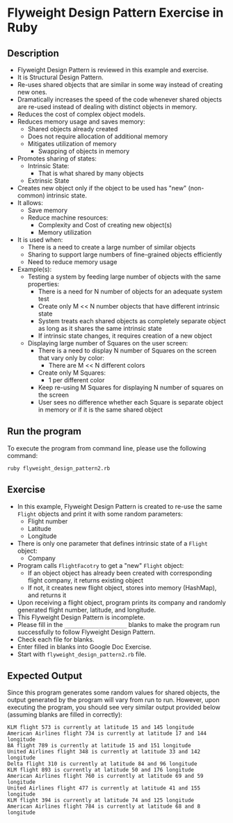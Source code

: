 # Flyweight Design Pattern Exercise in Ruby

## Description
* Flyweight Design Pattern is reviewed in this example and exercise.
* It is Structural Design Pattern.
* Re-uses shared objects that are similar in some way instead of creating new ones.
* Dramatically increases the speed of the code whenever shared objects are re-used instead of dealing with distinct
objects in memory.
* Reduces the cost of complex object models.
* Reduces memory usage and saves memory: 
  * Shared objects already created
  * Does not require allocation of additional memory
  * Mitigates utilization of memory
    * Swapping of objects in memory
* Promotes sharing of states:
  * Intrinsic  State:
    * That is what shared by many objects
  * Extrinsic State
* Creates new object only if the object to be used has "new" (non-common) intrinsic state.
* It allows:
  * Save memory
  * Reduce machine resources:
    * Complexity and Cost of creating new object(s)
    * Memory utilization
* It is used when:
  * There is a need to create a large number of similar objects
  * Sharing to support large numbers of fine-grained objects efficiently
  * Need to reduce memory usage
* Example(s):
  * Testing a system by feeding large number of objects with the same properties:
    * There is a need for N number of objects for an adequate system test
    * Create only M << N number objects that have different intrinsic state
    * System treats each shared objects as completely separate object as long as it shares the same intrinsic state
    * If intrinsic state changes, it requires creation of a new object
  * Displaying large number of Squares on the user screen:
    * There is a need to display N number of Squares on the screen that vary only by color:
      * There are M << N different colors
    * Create only M Squares:
      * 1 per different color
    * Keep re-using M Squares for displaying N number of squares on the screen
    * User sees no difference whether each Square is separate object in memory or if it is the same shared object

## Run the program
To execute the program from command line, please use the following command:

```
ruby flyweight_design_pattern2.rb
```

## Exercise
* In this example, Flyweight Design Pattern is created to re-use the same `Flight` objects and print it with some random
parameters:
  * Flight number
  * Latitude
  * Longitude
* There is only one parameter that defines intrinsic state of a `Flight` object:
  * Company
* Program calls `FlightFacotry` to get a "new" `Flight` object:
  * If an object object has already been created with corresponding flight company, it returns existing object
  * If not, it creates new flight object, stores into memory (HashMap), and returns it
* Upon receiving a flight object, program prints its company and randomly generated flight number, latitude, and
longitude.
* This Flyweight Design Pattern is incomplete.
* Please fill in the `____________________`  blanks to make the program run successfully to follow Flyweight Design
Pattern.
* Check each file for blanks.
* Enter filled in blanks into Google Doc Exercise.
* Start with `flyweight_design_pattern2.rb` file.

## Expected Output
Since this program generates some random values for shared objects, the output generated by the program will vary from
run to run. However, upon executing the program, you should see very similar output provided below (assuming blanks are
filled in correctly):

```
KLM flight 573 is currently at latitude 15 and 145 longitude
American Airlines flight 734 is currently at latitude 17 and 144 longitude
BA flight 789 is currently at latitude 15 and 151 longitude
United Airlines flight 348 is currently at latitude 33 and 142 longitude
Delta flight 310 is currently at latitude 84 and 96 longitude
KLM flight 893 is currently at latitude 50 and 176 longitude
American Airlines flight 760 is currently at latitude 69 and 59 longitude
United Airlines flight 477 is currently at latitude 41 and 155 longitude
KLM flight 394 is currently at latitude 74 and 125 longitude
American Airlines flight 784 is currently at latitude 68 and 8 longitude
```
